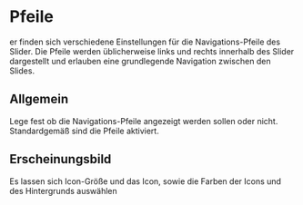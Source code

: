 # Pfeile
er finden sich verschiedene Einstellungen für die Navigations-Pfeile des Slider. Die Pfeile werden üblicherweise links und rechts innerhalb des Slider dargestellt und erlauben eine grundlegende Navigation zwischen den Slides.

## Allgemein
Lege fest ob die Navigations-Pfeile angezeigt werden sollen oder nicht. Standardgemäß sind die Pfeile aktiviert.

## Erscheinungsbild
Es lassen sich Icon-Größe und das Icon, sowie die Farben der Icons und des Hintergrunds auswählen